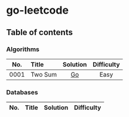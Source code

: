 # go-leetcode

## Table of contents

### Algorithms

| No.  | Title   |             Solution              | Difficulty |
| :--: | :------ | :-------------------------------: | :--------: |
| 0001 | Two Sum | [Go](algorithm/easy/0001_two_sum) |    Easy    |

### Databases

| No. | Title | Solution | Difficulty |
| :-: | :---- | :------: | :--------: |
